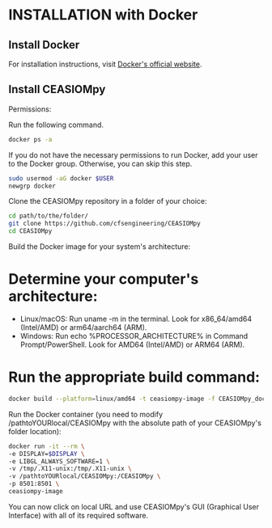 # INSTALLATION with Docker

## Install Docker

For installation instructions, visit [Docker's official website](https://docs.docker.com/get-started/get-docker/).

## Install CEASIOMpy

Permissions:

Run the following command.

```bash
docker ps -a
```

If you do not have the necessary permissions to run Docker, add your user to the Docker group. Otherwise, you can skip this step.

```bash
sudo usermod -aG docker $USER
newgrp docker
```

Clone the CEASIOMpy repository in a folder of your choice:

```bash
cd path/to/the/folder/
git clone https://github.com/cfsengineering/CEASIOMpy
cd CEASIOMpy
```

Build the Docker image for your system's architecture:

# Determine your computer's architecture:

- Linux/macOS: Run uname -m in the terminal. Look for x86_64/amd64 (Intel/AMD) or arm64/aarch64 (ARM).
- Windows: Run echo %PROCESSOR_ARCHITECTURE% in Command Prompt/PowerShell. Look for AMD64 (Intel/AMD) or ARM64 (ARM).

# Run the appropriate build command:
```bash
docker build --platform=linux/amd64 -t ceasiompy-image -f CEASIOMpy_docker_Installation .
```

Run the Docker container (you need to modify /pathtoYOURlocal/CEASIOMpy with the absolute path of your CEASIOMpy's folder location):

```bash
docker run -it --rm \
-e DISPLAY=$DISPLAY \
-e LIBGL_ALWAYS_SOFTWARE=1 \
-v /tmp/.X11-unix:/tmp/.X11-unix \
-v /pathtoYOURlocal/CEASIOMpy:/CEASIOMpy \
-p 8501:8501 \
ceasiompy-image
```

You can now click on local URL and use CEASIOMpy's GUI (Graphical User Interface) with all of its required software.